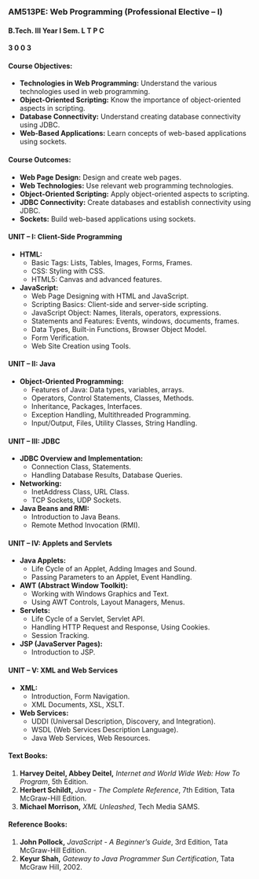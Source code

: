 ### AM513PE: Web Programming (Professional Elective – I)

#### B.Tech. III Year I Sem. L T P C
**3 0 0 3**

#### Course Objectives:
- **Technologies in Web Programming:** Understand the various technologies used in web programming.
- **Object-Oriented Scripting:** Know the importance of object-oriented aspects in scripting.
- **Database Connectivity:** Understand creating database connectivity using JDBC.
- **Web-Based Applications:** Learn concepts of web-based applications using sockets.

#### Course Outcomes:
- **Web Page Design:** Design and create web pages.
- **Web Technologies:** Use relevant web programming technologies.
- **Object-Oriented Scripting:** Apply object-oriented aspects to scripting.
- **JDBC Connectivity:** Create databases and establish connectivity using JDBC.
- **Sockets:** Build web-based applications using sockets.

#### UNIT – I: Client-Side Programming
- **HTML:**
  - Basic Tags: Lists, Tables, Images, Forms, Frames.
  - CSS: Styling with CSS.
  - HTML5: Canvas and advanced features.
- **JavaScript:**
  - Web Page Designing with HTML and JavaScript.
  - Scripting Basics: Client-side and server-side scripting.
  - JavaScript Object: Names, literals, operators, expressions.
  - Statements and Features: Events, windows, documents, frames.
  - Data Types, Built-in Functions, Browser Object Model.
  - Form Verification.
  - Web Site Creation using Tools.

#### UNIT – II: Java
- **Object-Oriented Programming:**
  - Features of Java: Data types, variables, arrays.
  - Operators, Control Statements, Classes, Methods.
  - Inheritance, Packages, Interfaces.
  - Exception Handling, Multithreaded Programming.
  - Input/Output, Files, Utility Classes, String Handling.

#### UNIT – III: JDBC
- **JDBC Overview and Implementation:**
  - Connection Class, Statements.
  - Handling Database Results, Database Queries.
- **Networking:**
  - InetAddress Class, URL Class.
  - TCP Sockets, UDP Sockets.
- **Java Beans and RMI:**
  - Introduction to Java Beans.
  - Remote Method Invocation (RMI).

#### UNIT – IV: Applets and Servlets
- **Java Applets:**
  - Life Cycle of an Applet, Adding Images and Sound.
  - Passing Parameters to an Applet, Event Handling.
- **AWT (Abstract Window Toolkit):**
  - Working with Windows Graphics and Text.
  - Using AWT Controls, Layout Managers, Menus.
- **Servlets:**
  - Life Cycle of a Servlet, Servlet API.
  - Handling HTTP Request and Response, Using Cookies.
  - Session Tracking.
- **JSP (JavaServer Pages):**
  - Introduction to JSP.

#### UNIT – V: XML and Web Services
- **XML:**
  - Introduction, Form Navigation.
  - XML Documents, XSL, XSLT.
- **Web Services:**
  - UDDI (Universal Description, Discovery, and Integration).
  - WSDL (Web Services Description Language).
  - Java Web Services, Web Resources.

#### Text Books:
1. **Harvey Deitel, Abbey Deitel,** *Internet and World Wide Web: How To Program*, 5th Edition.
2. **Herbert Schildt,** *Java - The Complete Reference*, 7th Edition, Tata McGraw-Hill Edition.
3. **Michael Morrison,** *XML Unleashed*, Tech Media SAMS.

#### Reference Books:
1. **John Pollock,** *JavaScript - A Beginner’s Guide*, 3rd Edition, Tata McGraw-Hill Edition.
2. **Keyur Shah,** *Gateway to Java Programmer Sun Certification*, Tata McGraw Hill, 2002.